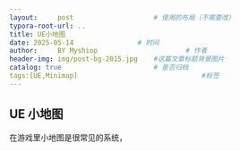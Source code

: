 ```yaml
---
layout:     post   				    # 使用的布局（不需要改） 
typora-root-url: .. 
title: UE小地图 
date: 2025-05-14 				# 时间 
author:     BY Myshiop 						# 作者 
header-img: img/post-bg-2015.jpg 	#这篇文章标题背景图片 
catalog: true 						# 是否归档 
tags:[UE,Minimap]								#标签   
---
```


## UE 小地图

在游戏里小地图是很常见的系统，
